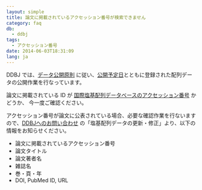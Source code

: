 ```yaml
---
layout: simple
title: 論文に掲載されているアクセッション番号が検索できません
category: faq
db:
  - ddbj
tags: 
  - アクセッション番号
date: 2014-06-03T18:31:09
lang: ja
---
```


DDBJ では、[データ公開原則](/documents/data-release-policy.html)
に従い、[公開予定日](/ddbj/submission.html#holddate)とともに登録された配列データの公開作業を行なっています。

論文に掲載されている ID が [国際塩基配列データベースのアクセッション番号](/documents/accessions.html)
かどうか、 今一度ご確認ください。

アクセッション番号が論文に公表されている場合、必要な確認作業を行ないますので、[DDBJへのお問い合わせ](/contact-ddbj.html)
の「塩基配列データの更新・修正」より、以下の情報をお知らせください。

  - 論文に掲載されているアクセッション番号
  - 論文タイトル
  - 論文著者名
  - 雑誌名
  - 巻・頁・年
  - DOI, PubMed ID, URL

